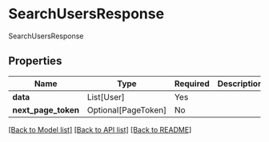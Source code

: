 # SearchUsersResponse

SearchUsersResponse

## Properties
| Name | Type | Required | Description |
| ------------ | ------------- | ------------- | ------------- |
**data** | List[User] | Yes |  |
**next_page_token** | Optional[PageToken] | No |  |


[[Back to Model list]](../../../README.md#models-v2-link) [[Back to API list]](../../README.md#documentation-for-api-endpoints) [[Back to README]](../../README.md)
